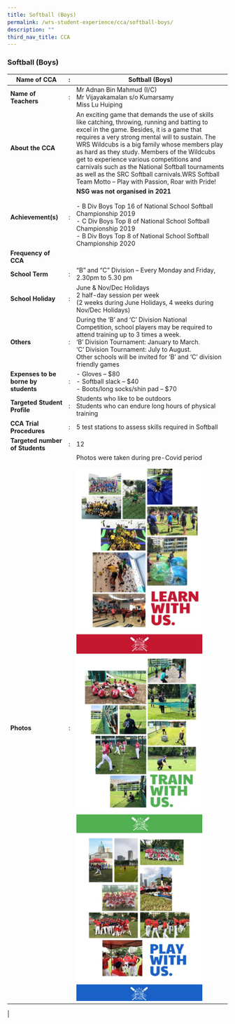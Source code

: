 ```yaml
---
title: Softball (Boys)
permalink: /wrs-student-experience/cca/softball-boys/
description: ""
third_nav_title: CCA
---
```

### **Softball (Boys)**

| Name of CCA | : | Softball (Boys) |
|---|---|---|
| **Name of Teachers** | : | Mr Adnan Bin Mahmud (I/C)<br>Mr Vijayakamalan s/o Kumarsamy<br>Miss Lu Huiping |
| **About the CCA** |  | An exciting game that demands the use of skills like catching, throwing, running and batting to excel in the game. Besides, it is a game that requires a very strong mental will to sustain. The WRS Wildcubs is a big family whose members play as hard as they study. Members of the Wildcubs get to experience various competitions and carnivals such as the National Softball tournaments as well as the SRC Softball carnivals.WRS Softball Team Motto – Play with Passion, Roar with Pride! |
| **Achievement(s)** | : | **NSG was not organised in 2021**<br><br>- B Div Boys Top 16 of National School Softball Championship 2019<br>- C Div Boys Top 8 of National School Softball Championship 2019<br>- B Div Boys Top 8 of National School Softball Championship 2020 |
| **Frequency of CCA** |  |  |
| **School Term** | : | “B” and “C” Division – Every Monday and Friday, 2.30pm to 5.30 pm |
| **School Holiday** | : | June & Nov/Dec Holidays<br>2 half-day session per week<br>(2 weeks during June Holidays, 4 weeks during Nov/Dec Holidays) |
| **Others** | : | During the ‘B’ and ‘C’ Division National Competition, school players may be required to attend training up to 3 times a week.<br>‘B’ Division Tournament: January to March.<br>‘C’ Division Tournament: July to August.<br>Other schools will be invited for ‘B’ and ‘C’ division friendly games |
| **Expenses to be borne by students** | : | - Gloves – $80<br>- Softball slack – $40<br>- Boots/long socks/shin pad – $70 |
| **Targeted Student Profile** | : | Students who like to be outdoors<br>Students who can endure long hours of physical training |
| **CCA Trial Procedures** | : | 5 test stations to assess skills required in Softball |
| **Targeted number of Students** | : | 12  |
| **Photos** | : | Photos were taken during pre-Covid period<br><br><img style="width:85%" src="/images/softball.jpg"> |
|